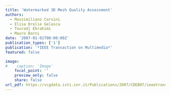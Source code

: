 ```yaml
---
title: 'Watermarked 3D Mesh Quality Assessment'
authors:
  - Massimiliano Corsini
  - Elisa Drelie Gelasca
  - Touradj Ebrahimi
  - Mauro Barni
date: '2007-01-01T00:00:00Z'
publication_types: ['1']
publication: '*IEEE Transaction on Multimedia*'
featured: false

image:
#    caption: 'Image'
    focal_point: ''
    preview_only: false
    share: false
url_pdf: https://vcgdata.isti.cnr.it/Publications/2007/CDEB07/ieeetransmultimedia.pdf
---
```

